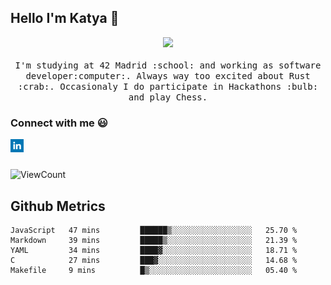 
## Hello I'm Katya :wave:

<p align="center">
  <img src="https://raw.githubusercontent.com/coderjojo/coderjojo/master/img/github.gif" width=100>
  <br><br>
  <samp>
    I'm studying at 42 Madrid :school: </a> and working as software developer:computer:. Always way too excited about Rust :crab:. Occasionaly I do participate in Hackathons :bulb: and play Chess.
  </samp>
</p>

### Connect with me :smiley:
<a href="https://www.linkedin.com/in/ekaterina-prusakova-b209b494/">
  <img align="left" alt="Katya Prusakova" width="21px" src="https://raw.githubusercontent.com/edent/SuperTinyIcons/099dc12b59179d07d534069bc8551718f786d91a/images/svg/linkedin.svg" />
</a>
<br/><br/>


<!--  ![visitors](https://visitor-badge.glitch.me/badge?page_id=KatyaPrusakova/KatyaPrusakova) -->

![ViewCount](https://views.whatilearened.today/views/github/KatyaPrusakova/views.svg)

## Github Metrics

<!--START_SECTION:waka-->

```text
JavaScript   47 mins         ██████▒░░░░░░░░░░░░░░░░░░   25.70 %
Markdown     39 mins         █████▒░░░░░░░░░░░░░░░░░░░   21.39 %
YAML         34 mins         ████▓░░░░░░░░░░░░░░░░░░░░   18.71 %
C            27 mins         ███▓░░░░░░░░░░░░░░░░░░░░░   14.68 %
Makefile     9 mins          █▒░░░░░░░░░░░░░░░░░░░░░░░   05.40 %
```

<!--END_SECTION:waka-->